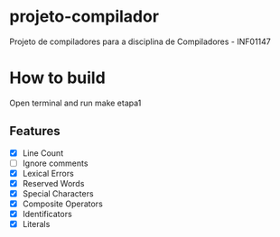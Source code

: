 # projeto-compilador
Projeto de compiladores para a disciplina de Compiladores - INF01147

# How to build
 Open terminal and run make etapa1

## Features
- [x] Line Count
- [ ] Ignore comments
- [x] Lexical Errors
- [x] Reserved Words
- [x] Special Characters
- [x] Composite Operators
- [x] Identificators
- [x] Literals